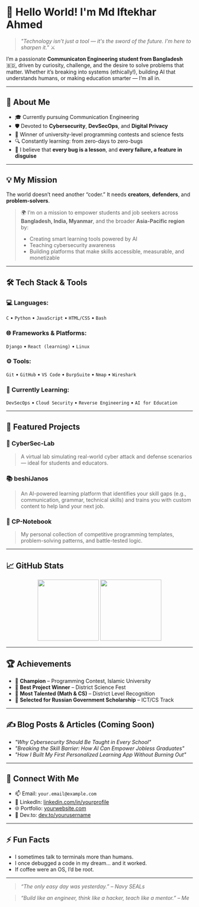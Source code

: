 # 👋 Hello World! I'm Md Iftekhar Ahmed

> _"Technology isn’t just a tool — it's the sword of the future. I'm here to sharpen it."_ ⚔️

I’m a passionate **Communicaton Engineering student from Bangladesh** 🇧🇩, driven by curiosity, challenge, and the desire to solve problems that matter. Whether it’s breaking into systems (ethically!), building AI that understands humans, or making education smarter — I’m all in.

---

## 🌟 About Me

- 🎓 Currently pursuing Communication Engineering
- 🛡️ Devoted to **Cybersecurity**, **DevSecOps**, and **Digital Privacy**
- 🥇 Winner of university-level programming contests and science fests
- 🔍 Constantly learning: from zero-days to zero-bugs
- 🧩 I believe that **every bug is a lesson**, and **every failure, a feature in disguise**

---

## 💡 My Mission

The world doesn’t need another “coder.” It needs **creators**, **defenders**, and **problem-solvers**.

> 🌍 I’m on a mission to empower students and job seekers across **Bangladesh, India, Myanmar**, and the broader **Asia-Pacific region** by:
> - Creating smart learning tools powered by AI
> - Teaching cybersecurity awareness
> - Building platforms that make skills accessible, measurable, and monetizable

---

## 🛠️ Tech Stack & Tools

### 💻 Languages:
`C` • `Python` • `JavaScript` • `HTML/CSS` • `Bash`

### 🌐 Frameworks & Platforms:
`Django` • `React (learning)` • `Linux`

### ⚙️ Tools:
`Git` • `GitHub` • `VS Code` • `BurpSuite` • `Nmap` • `Wireshark`

### 🧠 Currently Learning:
`DevSecOps` • `Cloud Security` • `Reverse Engineering` • `AI for Education`

---

## 🧠 Featured Projects

### 🔐 CyberSec-Lab
> A virtual lab simulating real-world cyber attack and defense scenarios — ideal for students and educators.

### 📚 beshiJanos
> An AI-powered learning platform that identifies your skill gaps (e.g., communication, grammar, technical skills) and trains you with custom content to help land your next job.

### 🧮 CP-Notebook
> My personal collection of competitive programming templates, problem-solving patterns, and battle-tested logic.

---

## 📈 GitHub Stats

<p align="center">
  <img src="https://github-readme-stats.vercel.app/api?username=mdiftekharahmed&show_icons=true&theme=tokyonight" height="165">
  <img src="https://github-readme-stats.vercel.app/api/top-langs/?username=mdiftekharahmed&layout=compact&theme=tokyonight" height="165">
</p>

---

## 🏆 Achievements

- 🥇 **Champion** – Programming Contest, Islamic University
- 🧪 **Best Project Winner** – District Science Fest
- 👑 **Most Talented (Math & CS)** – District Level Recognition
- 📝 **Selected for Russian Government Scholarship** – ICT/CS Track

---

## ✍️ Blog Posts & Articles (Coming Soon)

- _"Why Cybersecurity Should Be Taught in Every School"_
- _"Breaking the Skill Barrier: How AI Can Empower Jobless Graduates"_
- _"How I Built My First Personalized Learning App Without Burning Out"_

---

## 🤝 Connect With Me

- 📫 Email: `your.email@example.com`
- 💼 LinkedIn: [linkedin.com/in/yourprofile](https://linkedin.com/in/mdiftekharahmedbd)
- 🌐 Portfolio: [yourwebsite.com](https://mdiftekharahmed.github.io/profile)
- 📜 Dev.to: [dev.to/yourusername](https://dev.to/yourusername)

---

## ⚡ Fun Facts

- I sometimes talk to terminals more than humans.
- I once debugged a code in my dream... and it worked.
- If coffee were an OS, I’d be root.

---

> _“The only easy day was yesterday.” – Navy SEALs_

> _“Build like an engineer, think like a hacker, teach like a mentor.” – Me_


